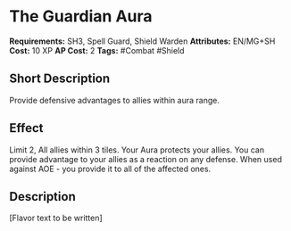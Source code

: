 # The Guardian Aura

**Requirements:** SH3, Spell Guard, Shield Warden
**Attributes:** EN/MG+SH
**Cost:** 10 XP
**AP Cost:** 2
**Tags:** #Combat #Shield

## Short Description
Provide defensive advantages to allies within aura range.

## Effect
Limit 2, All allies within 3 tiles. Your Aura protects your allies. You can provide advantage to your allies as a reaction on any defense. When used against AOE - you provide it to all of the affected ones.

## Description
[Flavor text to be written]